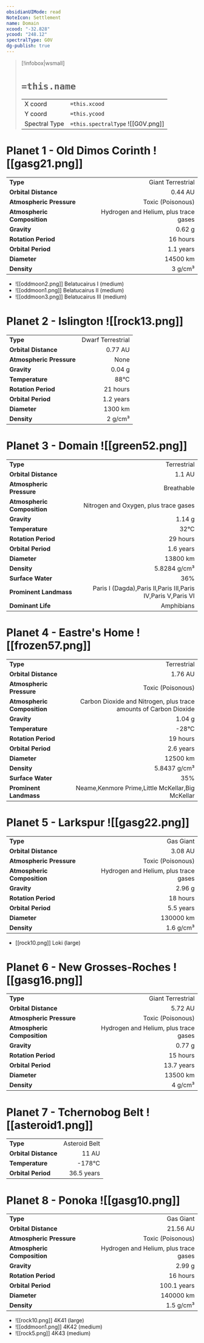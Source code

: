 ```yaml
---
obsidianUIMode: read
NoteIcon: Settlement
name: Domain
xcood: "-32.828"
ycood: "248.12"
spectralType: G0V
dg-publish: true
---
```

> [!infobox|wsmall]
> # `=this.name`
> | | |
> | - | - |
> | X coord | `=this.xcood` |
> | Y coord| `=this.ycood` |
> | Spectral Type | `=this.spectralType` ![[G0V.png]] |

# Planet 1 - Old Dimos Corinth ![[gasg21.png]]
|                             |                           |
| --------------------------- | -------------------------:|
| **Type**                    |             Giant Terrestrial |
| **Orbital Distance**        |   0.44 AU |
| **Atmospheric Pressure**    |       Toxic (Poisonous) |
| **Atmospheric Composition** |      Hydrogen and Helium, plus trace gases |
| **Gravity**                 |        0.62 g |
| **Rotation Period**         |  16 hours |
| **Orbital Period** | 1.1 years |
| **Diameter**                |      14500 km | 
| **Density**                 |    3 g/cm³ |



- ![[oddmoon2.png]] Belatucairus I (medium)
- ![[oddmoon1.png]] Belatucairus II (medium)
- ![[oddmoon3.png]] Belatucairus III (medium)


# Planet 2 - Islington ![[rock13.png]]
|                             |                           |
| --------------------------- | -------------------------:|
| **Type**                    |             Dwarf Terrestrial |
| **Orbital Distance**        |   0.77 AU |
| **Atmospheric Pressure**    |       None |
| **Gravity**                 |        0.04 g |
| **Temperature**             |    88°C |
| **Rotation Period**         |  21 hours |
| **Orbital Period** | 1.2 years |
| **Diameter**                |      1300 km | 
| **Density**                 |    2 g/cm³ |





# Planet 3 - Domain ![[green52.png]]
|                             |                           |
| --------------------------- | -------------------------:|
| **Type**                    |             Terrestrial |
| **Orbital Distance**        |   1.1 AU |
| **Atmospheric Pressure**    |       Breathable |
| **Atmospheric Composition** |      Nitrogen and Oxygen, plus trace gases |
| **Gravity**                 |        1.14 g |
| **Temperature**             |    32°C |
| **Rotation Period**         |  29 hours |
| **Orbital Period** | 1.6 years |
| **Diameter**                |      13800 km | 
| **Density**                 |    5.8284 g/cm³ |
| **Surface Water**           |           36% | 
| **Prominent Landmass**      |         Paris I (Dagda),Paris II,Paris III,Paris IV,Paris V,Paris VI | 
| **Dominant Life**           |         Amphibians |





# Planet 4 - Eastre's Home ![[frozen57.png]]
|                             |                           |
| --------------------------- | -------------------------:|
| **Type**                    |             Terrestrial |
| **Orbital Distance**        |   1.76 AU |
| **Atmospheric Pressure**    |       Toxic (Poisonous) |
| **Atmospheric Composition** |      Carbon Dioxide and Nitrogen, plus trace amounts of Carbon Dioxide |
| **Gravity**                 |        1.04 g |
| **Temperature**             |    -28°C |
| **Rotation Period**         |  19 hours |
| **Orbital Period** | 2.6 years |
| **Diameter**                |      12500 km | 
| **Density**                 |    5.8437 g/cm³ |
| **Surface Water**           |           35% | 
| **Prominent Landmass**      |         Neame,Kenmore Prime,Little McKellar,Big McKellar | 





# Planet 5 - Larkspur ![[gasg22.png]]
|                             |                           |
| --------------------------- | -------------------------:|
| **Type**                    |             Gas Giant |
| **Orbital Distance**        |   3.08 AU |
| **Atmospheric Pressure**    |       Toxic (Poisonous) |
| **Atmospheric Composition** |      Hydrogen and Helium, plus trace gases |
| **Gravity**                 |        2.96 g |
| **Rotation Period**         |  18 hours |
| **Orbital Period** | 5.5 years |
| **Diameter**                |      130000 km | 
| **Density**                 |    1.6 g/cm³ |



- [[rock10.png]] Loki (large)

# Planet 6 - New Grosses-Roches ![[gasg16.png]]
|                             |                           |
| --------------------------- | -------------------------:|
| **Type**                    |             Giant Terrestrial |
| **Orbital Distance**        |   5.72 AU |
| **Atmospheric Pressure**    |       Toxic (Poisonous) |
| **Atmospheric Composition** |      Hydrogen and Helium, plus trace gases |
| **Gravity**                 |        0.77 g |
| **Rotation Period**         |  15 hours |
| **Orbital Period** | 13.7 years |
| **Diameter**                |      13500 km | 
| **Density**                 |    4 g/cm³ |





# Planet 7 - Tchernobog Belt ![[asteroid1.png]]
|                             |                           |
| --------------------------- | -------------------------:|
| **Type**                    |             Asteroid Belt |
| **Orbital Distance**        |   11 AU |
| **Temperature**             |    -178°C |
| **Orbital Period** | 36.5 years |





# Planet 8 - Ponoka ![[gasg10.png]]
|                             |                           |
| --------------------------- | -------------------------:|
| **Type**                    |             Gas Giant |
| **Orbital Distance**        |   21.56 AU |
| **Atmospheric Pressure**    |       Toxic (Poisonous) |
| **Atmospheric Composition** |      Hydrogen and Helium, plus trace gases |
| **Gravity**                 |        2.99 g |
| **Rotation Period**         |  16 hours |
| **Orbital Period** | 100.1 years |
| **Diameter**                |      140000 km | 
| **Density**                 |    1.5 g/cm³ |



- ![[rock10.png]] 4K41 (large)
- ![[oddmoon1.png]] 4K42 (medium)
- ![[rock5.png]] 4K43 (medium)


